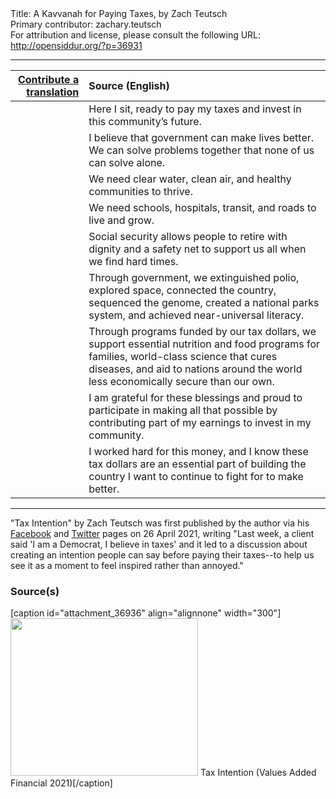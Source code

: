 <html>
<head></head>
<body>
Title: A Kavvanah for Paying Taxes, by Zach Teutsch<br />
Primary contributor: zachary.teutsch<br />
For attribution and license, please consult the following URL: <a href="http://opensiddur.org/?p=36931">http://opensiddur.org/?p=36931</a>
<p />
<hr />

<table style="margin-left: auto;margin-right: auto;" class="draggable">
<thead><tr><th id="x" style="text-align: right;"><a href="/contribute/upload/">Contribute a translation</a></th><th style="text-align: left;">Source (English)</th></tr></thead>
<tbody>
<tr><td style="vertical-align:top;">
<div class="liturgy"><span lang="he">

</span></div></td>
 
<td style="vertical-align:top;">
<div class="english">
Here I sit, 
ready to pay my taxes 
and invest in this community’s future. 
</div></td></tr>


<tr><td style="vertical-align:top;">
<div class="liturgy"><span lang="he">

</span></div></td>
 
<td style="vertical-align:top;">
<div class="english">
I believe that government can make lives better. 
We can solve problems together 
that none of us can solve alone. 
</div></td></tr>


<tr><td style="vertical-align:top;">
<div class="liturgy"><span lang="he">

</span></div></td>
 
<td style="vertical-align:top;">
<div class="english">
We need 
clear water, 
clean air, 
and healthy communities 
to thrive. 
</div></td></tr>


<tr><td style="vertical-align:top;">
<div class="liturgy"><span lang="he">

</span></div></td>
 
<td style="vertical-align:top;">
<div class="english">
We need 
schools, 
hospitals, 
transit, 
and roads
to live and grow. 
</div></td></tr>


<tr><td style="vertical-align:top;">
<div class="liturgy"><span lang="he">

</span></div></td>
 
<td style="vertical-align:top;">
<div class="english">
Social security allows people 
to retire with dignity 
and a safety net 
to support us all 
when we find hard times. 
</div></td></tr>


<tr><td style="vertical-align:top;">
<div class="liturgy"><span lang="he">

</span></div></td>
 
<td style="vertical-align:top;">
<div class="english">
Through government, 
we extinguished polio, 
explored space, 
connected the country, 
sequenced the genome, 
created a national parks system, 
and achieved near-universal literacy. 
</div></td></tr>


<tr><td style="vertical-align:top;">
<div class="liturgy"><span lang="he">

</span></div></td>
 
<td style="vertical-align:top;">
<div class="english">
Through programs funded by our tax dollars, 
we support 
essential nutrition and food programs for families, 
world-class science that cures diseases, 
and aid to nations around the world 
less economically secure than our own. 
</div></td></tr>


<tr><td style="vertical-align:top;">
<div class="liturgy"><span lang="he">

</span></div></td>
 
<td style="vertical-align:top;">
<div class="english">
I am grateful for these blessings 
and proud to participate 
in making all that possible 
by contributing part of my earnings 
to invest in my community.  
</div></td></tr>


<tr><td style="vertical-align:top;">
<div class="liturgy"><span lang="he">

</span></div></td>
 
<td style="vertical-align:top;">
<div class="english">
I worked hard for this money, 
and I know these tax dollars 
are an essential part 
of building the country I want 
to continue 
to fight for
to make better.
</div></td></tr>
</tbody></table>

<hr />

"Tax Intention" by Zach Teutsch was first published by the author via his <a href="https://www.facebook.com/zteutsch/posts/10102721645163081">Facebook</a> and <a href="https://twitter.com/zteutsch/status/1386682893083217920">Twitter</a> pages on 26 April 2021, writing "Last week, a client said 'I am a Democrat, I believe in taxes' and it led to a discussion about creating an intention people can say before paying their taxes--to help us see it as a moment to feel inspired rather than annoyed."

<h3>Source(s)</h3>

[caption id="attachment_36936" align="alignnone" width="300"]<a href="https://opensiddur.org/wp-content/uploads/2021/04/178687222_10102721680781701_7377712909507525357_n.jpg"><img src="https://opensiddur.org/wp-content/uploads/2021/04/178687222_10102721680781701_7377712909507525357_n-300x252.jpg" alt="" width="300" height="252" class="size-medium wp-image-36936" /></a> Tax Intention (Values Added Financial 2021)[/caption]

&nbsp;
</body>
</html>